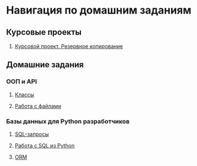 # Навигация по домашним заданиям
## Курсовые проекты
1) [Курсовой проект. Резервное копирование](https://github.com/SirPen9uin/NetologyFPY/tree/main/0_diplom_basic)

## Домашние задания
### ООП и API
1) [Классы](https://github.com/SirPen9uin/NetologyFPY/blob/main/4_oop_api/6.%20classes/%D0%9E%D0%9E%D0%9F%20HW.py)

2) [Работа с файлами](https://github.com/SirPen9uin/NetologyFPY/tree/main/4_oop_api/7.files)

### Базы данных для Python разработчиков
1) [SQL-запросы](https://github.com/SirPen9uin/NetologyFPY/tree/main/5_data_bases/4.dml)

2) [Работа с SQL из Python](https://github.com/SirPen9uin/NetologyFPY/blob/main/5_data_bases/5.psycopg/hw_db_personal_info.py)

3) [ORM](https://github.com/SirPen9uin/NetologyFPY/tree/main/5_data_bases/6.orm)
